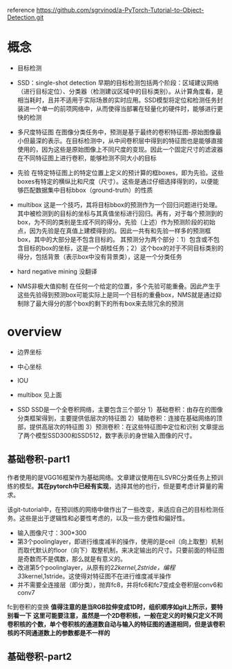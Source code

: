 ﻿reference https://github.com/sgrvinod/a-PyTorch-Tutorial-to-Object-Detection.git
 #  概念

 - 目标检测
 - SSD：single-shot detection
 早期的目标检测包括两个阶段：区域建议网络（进行目标定位）、分类器（检测建议区域中的目标类别）。从计算角度看，是相当耗时，且并不适用于实际场景的实时应用。SSD模型将定位和检测任务封装进一个单一的前项网络中，从而使得当部署在轻量化的硬件时，能够进行更快的检测
 
 - 多尺度特征图
 在图像分类任务中，预测是基于最终的卷积特征图-原始图像最小但最深的表示。在目标检测中，从中间卷积层中得到的特征图也是能够直接使用的，因为这些是原始图像上不同尺度的变现。因此一个固定尺寸的滤波器在不同特征图上进行卷积，能够检测不同大小的目标
 
 - 先验
 在特定特征图上的特定位置上定义的预计算的框boxes，即为先验。这些boxes有特定的横纵比和尺度（尺寸）。这些是通过仔细选择得到的，以便能够匹配数据集中目标bbox（ground-truth）的性质
 
 - multibox
 这是一个技巧，其将目标bbox的预测作为一个回归问题进行处理。其中被检测到的目标的坐标与其真值坐标进行回归。再有，对于每个预测到的box，为不同的类别是生成不同的得分。先验（上述）作为预测阶段的初始点，因为先验是在真值上建模得到的。因此一共有和先验一样多的预测框box，其中的大部分是不包含目标的。
其预测分为两个部分：1）包含或不包含目标的box的坐标，这是一个胡桂任务；2）这个box的对于不同目标类别的得分，包括背景（表示box中没有背景类），这是一个分类任务
 
 - hard negative mining
 没翻译
 
 - NMS非极大值抑制
 在任何一个给定的位置，多个先验可能重叠。因此产生于这些先验得到预测box可能实际上是同一个目标的重叠box，NMS就是通过抑制除了最大得分的那个box的剩下的所有box来去除冗余的预测

#  overview

 - 边界坐标
 - 中心坐标
 - IOU
 - multibox
 见上面
 
 - SSD
 SSD是一个全卷积网络，主要包含三个部分
 1）基础卷积：由存在的图像分类框架得到，主要提供低层次的特征图
 2）辅助卷积：连接在基础网络的顶部，提供高层次的特征图
 3）预测卷积：在这些特征图中定位和识别
 文章提出了两个模型SSD300和SSD512，数字表示的身世输入图像的尺寸。
##  基础卷积-part1
作者使用的是VGG16框架作为基础网络。文章建议使用在ILSVRC分类任务上预训练的模型。**其在pytorch中已经有实现**，选择其他的也行，但是要考虑计算量的需求。

该git-tutorial中，在预训练的网络中做作出了一些改变，来适应自己的目标检测任务。这些是出于逻辑性和必要性考虑的，以及一些方便性和偏好性。

 - 输入图像尺寸：300*300
 - 第3个poolinglayer，即进行维度减半的操作，使用的是ceil（向上取整）机制而取代默认的floor（向下）取整机制，来决定输出的尺寸。只要前面的特征图是奇数而不是偶数，那么就是有意义的。
 - 改进第5个poolinglayer，从原有的2*2kernel,2stride，编程3*3kernel,1stride。这使得对特征图不在进行维度减半操作
 - 并不需要全连接层（即分类），抛弃fc8，并将fc6和fc7变成全卷积层conv6和conv7

fc到卷积的变换
**值得注意的是当RGB拉伸变成1D时，组织顺序如git上所示，要特别看一下**
**这里可能要注意，虽然是一个2D卷积核，一般在定义的时候只定义不同卷积核的个数，单个卷积核的通道数自动与输入的特征图的通道相同，但是该卷积核的不同通道数上的参数都是不一样的**

##  基础卷积-part2

